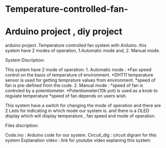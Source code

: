 # Temperature-controlled-fan-
# Arduino project , diy project
arduino project .Temperature controlled fan system with Arduino.  this system have 2 modes of operation, 1.Automatic mode and, 2. Manual mode.

System Discription:

This system have 2 mode of operation:
     1. Automatic mode :
       *Fan speed control on the basis of temperature of environment.
       *DHT11 temperature sensor is used for getting temprature values from environment.
       *speed of fan is pre-defined from the code. 
     2. Manual mode :
       *speed of fan is controled by a potentiometer.
       *Potentiometer(10k pot) is used as a knob to regulate temperature
       *speed of fan depends on users wish.
       
This system have a switch for changing the mode of operation and there are 2 Leds for indicating in which mode our system is. and there is a OLED display which will display temperature , fan speed and mode of operation.

Files discription:

Code.ino : Arduino code for our system.
Circuit_dig : circuit digram for this system 
Explanation video :  link for youtube video explaning this system 
